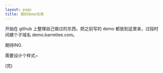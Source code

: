 ```yaml
---
layout: page
title: 我的demo仓库
---
```



开始在 github 上整理自己做过的东西，把之前写的 demo 都放到这里来，过段时间建个子域名 demo.barretlee.com。

期待ING.

需要设计个样式~

(完)
